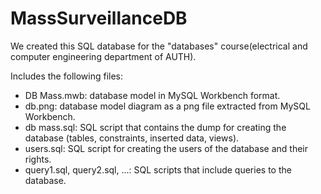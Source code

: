 # MassSurveillanceDB
We created this SQL database for the "databases" course(electrical and computer engineering department of AUTH).

Includes the following files:
- DB Mass.mwb: database model in MySQL Workbench format.
- db.png: database model diagram as a png file extracted from MySQL Workbench.
- db mass.sql: SQL script that contains the dump for creating the database (tables, constraints, inserted data, views).
- users.sql: SQL script for creating the users of the database and their rights.
- query1.sql, query2.sql, ...: SQL scripts that include queries to the database.
